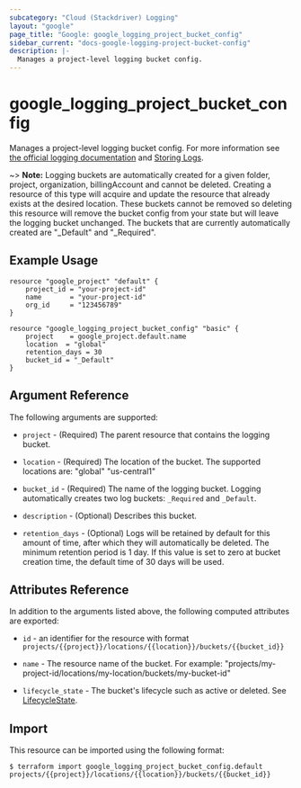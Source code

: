 ```yaml
---
subcategory: "Cloud (Stackdriver) Logging"
layout: "google"
page_title: "Google: google_logging_project_bucket_config"
sidebar_current: "docs-google-logging-project-bucket-config"
description: |-
  Manages a project-level logging bucket config.
---
```


# google\_logging\_project\_bucket\_config

Manages a project-level logging bucket config. For more information see
[the official logging documentation](https://cloud.google.com/logging/docs/) and
[Storing Logs](https://cloud.google.com/logging/docs/storage).

~> **Note:** Logging buckets are automatically created for a given folder, project, organization, billingAccount and cannot be deleted. Creating a resource of this type will acquire and update the resource that already exists at the desired location. These buckets cannot be removed so deleting this resource will remove the bucket config from your state but will leave the logging bucket unchanged. The buckets that are currently automatically created are "_Default" and "_Required".

## Example Usage

```hcl
resource "google_project" "default" {
	project_id = "your-project-id"
	name       = "your-project-id"
	org_id     = "123456789"
}

resource "google_logging_project_bucket_config" "basic" {
	project    = google_project.default.name
	location  = "global"
	retention_days = 30
	bucket_id = "_Default"
}
```

## Argument Reference

The following arguments are supported:

* `project` - (Required) The parent resource that contains the logging bucket.

* `location` - (Required) The location of the bucket. The supported locations are: "global" "us-central1"

* `bucket_id` - (Required) The name of the logging bucket. Logging automatically creates two log buckets: `_Required` and `_Default`.

* `description` - (Optional) Describes this bucket.

* `retention_days` - (Optional) Logs will be retained by default for this amount of time, after which they will automatically be deleted. The minimum retention period is 1 day. If this value is set to zero at bucket creation time, the default time of 30 days will be used.

## Attributes Reference

In addition to the arguments listed above, the following computed attributes are
exported:

* `id` - an identifier for the resource with format `projects/{{project}}/locations/{{location}}/buckets/{{bucket_id}}`

* `name` -  The resource name of the bucket. For example: "projects/my-project-id/locations/my-location/buckets/my-bucket-id"

* `lifecycle_state` -  The bucket's lifecycle such as active or deleted. See [LifecycleState](https://cloud.google.com/logging/docs/reference/v2/rest/v2/billingAccounts.buckets#LogBucket.LifecycleState).

## Import

This resource can be imported using the following format:

```
$ terraform import google_logging_project_bucket_config.default projects/{{project}}/locations/{{location}}/buckets/{{bucket_id}}
```
